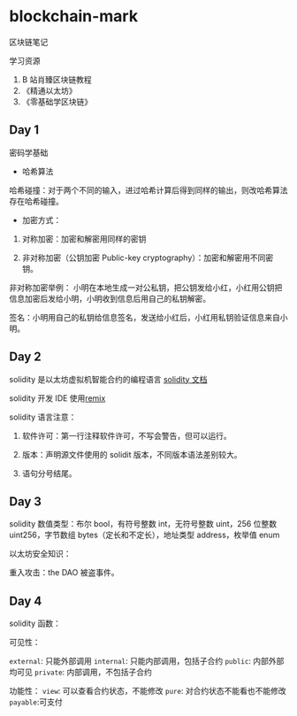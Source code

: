# blockchain-mark

区块链笔记

学习资源

1. B 站肖臻区块链教程
2. 《精通以太坊》
3. 《零基础学区块链》

## Day 1

密码学基础

- 哈希算法

哈希碰撞：对于两个不同的输入，进过哈希计算后得到同样的输出，则改哈希算法存在哈希碰撞。

- 加密方式：

1. 对称加密：加密和解密用同样的密钥

2. 非对称加密（公钥加密 Public-key cryptography）：加密和解密用不同密钥。

非对称加密举例： 小明在本地生成一对公私钥，把公钥发给小红，小红用公钥把信息加密后发给小明，小明收到信息后用自己的私钥解密。

签名：小明用自己的私钥给信息签名，发送给小红后，小红用私钥验证信息来自小明。

## Day 2

solidity 是以太坊虚拟机智能合约的编程语言
[solidity 文档](https://solidity-cn.readthedocs.io/zh/develop/introduction-to-smart-contracts.html)

solidity 开发 IDE 使用[remix](https://remix.ethereum.org/#optimize=false&runs=200&evmVersion=null&version=soljson-v0.8.7+commit.e28d00a7.js)

solidity 语言注意：

1.  软件许可：第一行注释软件许可，不写会警告，但可以运行。

2.  版本：声明源文件使用的 solidit 版本，不同版本语法差别较大。

3.  语句分号结尾。

## Day 3

solidity 数值类型：布尔 bool，有符号整数 int，无符号整数 uint，256 位整数 uint256，字节数组 bytes（定长和不定长），地址类型 address，枚举值 enum

以太坊安全知识：

重入攻击：the DAO 被盗事件。

## Day 4

solidity 函数：

可见性：

`external`: 只能外部调用
`internal`: 只能内部调用，包括子合约
`public`: 内部外部均可见
`private`: 内部调用，不包括子合约

功能性：
`view`: 可以查看合约状态，不能修改
`pure`: 对合约状态不能看也不能修改
`payable`:可支付
